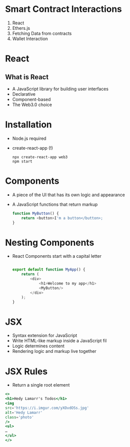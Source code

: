 # Smart Contract Interactions



1. React
2. Ethers.js
3. Fetching Data from contracts
4. Wallet Interaction



# React

## What is React

 - A JavaScript library for building user interfaces
 - Declarative
 - Component-based
 - The Web3.0 choice

 # Installation

  - Node.js required
  - create-react-app (!)

    ```
    npx create-react-app web3
    npm start
    ```

# Components

- A piece of the UI that has its own logic and appearance
- A JavaScript functions that return markup

    ```js
    function MyButton() {
        return <button>I'm a button</button>;
    }
    

# Nesting Components

- React Components start with a capital letter

    ```js

    export default function MyApp() {
        return (
            <div>
                <h1>Welcome to my app</h1>
                <MyButton/>
            </div>
        );
    }

    ```

# JSX

- Syntax extension for JavaScript
- Write HTML-like markup inside a JavaScript fil
- Logic determines content
- Rendering logic and markup live together

# JSX Rules

- Return a single root element


```jsx
<>
<h1>Hedy Lamarr's Todos</h1>
<img
src='https://i.imgur.com/yXOvdOSs.jpg'
alt='Hedy Lamarr'
class='photo'
/>
<ul>
…
</ul>
</>

```